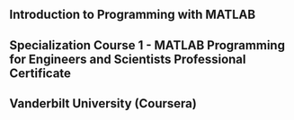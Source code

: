 ## Introduction to Programming with MATLAB

## Specialization Course 1 - MATLAB Programming for Engineers and Scientists Professional Certificate

## Vanderbilt University (Coursera)
